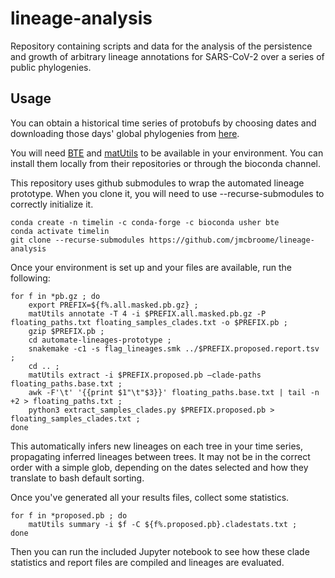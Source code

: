 # lineage-analysis
Repository containing scripts and data for the analysis of the persistence and growth of arbitrary lineage annotations for SARS-CoV-2 over a series of public phylogenies. 

## Usage

You can obtain a historical time series of protobufs by choosing dates and downloading those days' global phylogenies from [here](http://hgdownload.soe.ucsc.edu/goldenPath/wuhCor1/UShER_SARS-CoV-2/). 

You will need [BTE](https://github.com/jmcbroome/BTE) and [matUtils](https://github.com/yatisht/usher) to be available in your environment. You can install them locally from their repositories or through the bioconda channel.

This repository uses github submodules to wrap the automated lineage prototype. When you clone it, you will need to use --recurse-submodules to correctly initialize it.

```
conda create -n timelin -c conda-forge -c bioconda usher bte 
conda activate timelin
git clone --recurse-submodules https://github.com/jmcbroome/lineage-analysis
```

Once your environment is set up and your files are available, run the following:

```
for f in *pb.gz ; do 
    export PREFIX=${f%.all.masked.pb.gz} ; 
    matUtils annotate -T 4 -i $PREFIX.all.masked.pb.gz -P floating_paths.txt floating_samples_clades.txt -o $PREFIX.pb ; 
    gzip $PREFIX.pb ; 
    cd automate-lineages-prototype ; 
    snakemake -c1 -s flag_lineages.smk ../$PREFIX.proposed.report.tsv ; 
    cd .. ; 
    matUtils extract -i $PREFIX.proposed.pb –clade-paths floating_paths.base.txt ; 
    awk -F'\t' '{{print $1"\t"$3}}' floating_paths.base.txt | tail -n +2 > floating_paths.txt ; 
    python3 extract_samples_clades.py $PREFIX.proposed.pb > floating_samples_clades.txt ; 
done
```

This automatically infers new lineages on each tree in your time series, propagating inferred lineages between trees. It may not be in the correct order with a simple glob, depending on the dates selected and how they translate to bash default sorting.

Once you've generated all your results files, collect some statistics.

```
for f in *proposed.pb ; do
    matUtils summary -i $f -C ${f%.proposed.pb}.cladestats.txt ;
done 
```

Then you can run the included Jupyter notebook to see how these clade statistics and report files are compiled and lineages are evaluated. 